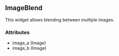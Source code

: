 ## ImageBlend
This widget allows blending between multiple images.

### Attributes
- image_a (Image)
- image_b (Image)